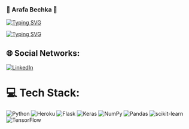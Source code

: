 ### :wave: Arafa Bechka :wave:

[![Typing SVG](https://readme-typing-svg.demolab.com?font=Fira+Code&pause=1000&color=29DA13&width=435&lines=Je+suis+int%C3%A9ress%C3%A9+par+%3A;les+projets+relatifs+%C3%A0+l'IA;Deep+Learning+--%3E+CNN%2C+RNN%2C+GAN;en+autres+et+de+machine+learning)](https://git.io/typing-svg)

[![Typing SVG](https://readme-typing-svg.demolab.com?font=Fira+Code&pause=1000&color=1944C8&width=435&lines=Always+learning+new+things+like%3A+;Artificial+Intelligence+--%3E;Deep+Learning+--%3E+CNN%2C+RNN;GAN+and+others...;Machine+Learning+projects++--%3E;supervised+and+unsupervised+learning)](https://git.io/typing-svg)

## 🌐 Social Networks:
[![LinkedIn](https://img.shields.io/badge/LinkedIn-%230077B5.svg?logo=linkedin&logoColor=white)](https://fr.linkedin.com/in/arafa-bechka-b1545717a) 

# 💻 Tech Stack:
![Python](https://img.shields.io/badge/python-3670A0?style=for-the-badge&logo=python&logoColor=ffdd54) ![Heroku](https://img.shields.io/badge/heroku-%23430098.svg?style=for-the-badge&logo=heroku&logoColor=white) ![Flask](https://img.shields.io/badge/flask-%23000.svg?style=for-the-badge&logo=flask&logoColor=white) ![Keras](https://img.shields.io/badge/Keras-%23D00000.svg?style=for-the-badge&logo=Keras&logoColor=white) ![NumPy](https://img.shields.io/badge/numpy-%23013243.svg?style=for-the-badge&logo=numpy&logoColor=white) ![Pandas](https://img.shields.io/badge/pandas-%23150458.svg?style=for-the-badge&logo=pandas&logoColor=white) ![scikit-learn](https://img.shields.io/badge/scikit--learn-%23F7931E.svg?style=for-the-badge&logo=scikit-learn&logoColor=white) ![TensorFlow](https://img.shields.io/badge/TensorFlow-%23FF6F00.svg?style=for-the-badge&logo=TensorFlow&logoColor=white)










